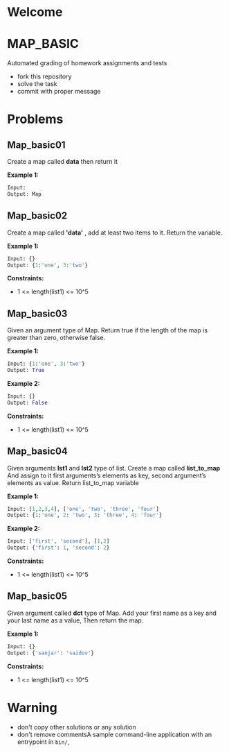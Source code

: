 # Welcome
# MAP_BASIC

Automated grading of homework assignments and tests
- fork this repository
- solve the task
- commit with proper message

# Problems
## Map_basic01

  
  Create a map called **data** then return it



**Example 1:**

```Python
Input:  
Output: Map
```


## Map_basic02

Create a map called **'data'** , add at least two items to it.
Return the variable.



**Example 1:**

```Python
Input: {}
Output: {1:'one', 3:'two'}

```


**Constraints:**

  - 1 <= length(list1) <= 10^5

## Map_basic03

 Given an argument type of Map.
Return true if the length of the map is greater than zero, otherwise false.



**Example 1:**

```Python
Input: {1:'one', 3:'two'}
Output: True

```

**Example 2:**

```Python
Input: {}
Output: False

```
**Constraints:**

  - 1 <= length(list1) <= 10^5
 

## Map_basic04

Given arguments **lst1** and **lst2** type of list. Create a map called **list_to_map** 
And assign to it first arguments’s elements as key, second argument’s elements as value.
Return list_to_map variable



**Example 1:**

```Python
Input: [1,2,3,4], ['one', 'two', 'three', 'four']
Output: {1:'one', 2: 'two', 3: 'three', 4: 'four'}

```

**Example 2:**

```Python
Input: ['first', 'second'], [1,2]
Output: {'first': 1, 'second': 2}
```
**Constraints:**

  - 1 <= length(list1) <= 10^5

## Map_basic05

  Given argument called **dct** type of Map. Add your first name as a key and your last name as a value,
Then return the map.



**Example 1:**

```Python
Input: {}
Output: {'sanjar': 'saidov'}

```


**Constraints:**

  - 1 <= length(list1) <= 10^5
  



# Warning
- don't copy other solutions or any solution
- don't remove commentsA sample command-line application with an entrypoint in `bin/`,
